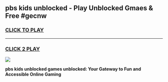 
## pbs kids unblocked - Play Unblocked Gmaes & Free #gecnw
<h3>
<a href="https://news.freeplayer.one?title=pbs_kids_unblocked&ref=27F">CLICK TO PLAY</a></h3>
<hr>

<h3>
<a href="https://news.freeplayer.one?title=pbs_kids_unblocked&ref=27F">CLICK 2 PLAY</a>
  
</h3>

<a href="https://news.freeplayer.one?title=pbs_kids_unblocked&ref=27F/"><img src="https://clearcache.store/games.png"></a>


**pbs kids unblocked games unblocked: Your Gateway to Fun and Accessible Online Gaming**
